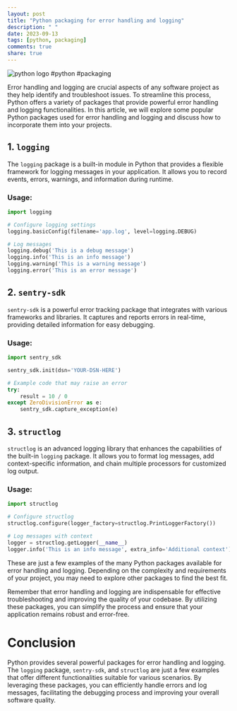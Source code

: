 ```yaml
---
layout: post
title: "Python packaging for error handling and logging"
description: " "
date: 2023-09-13
tags: [python, packaging]
comments: true
share: true
---
```


![python logo](https://www.python.org/static/community_logos/python-powered-h-140x182.png) #python #packaging

Error handling and logging are crucial aspects of any software project as they help identify and troubleshoot issues. To streamline this process, Python offers a variety of packages that provide powerful error handling and logging functionalities. In this article, we will explore some popular Python packages used for error handling and logging and discuss how to incorporate them into your projects.

## 1. `logging`

The `logging` package is a built-in module in Python that provides a flexible framework for logging messages in your application. It allows you to record events, errors, warnings, and information during runtime.

### Usage:
```python
import logging

# Configure logging settings
logging.basicConfig(filename='app.log', level=logging.DEBUG)

# Log messages
logging.debug('This is a debug message')
logging.info('This is an info message')
logging.warning('This is a warning message')
logging.error('This is an error message')
```

## 2. `sentry-sdk`

`sentry-sdk` is a powerful error tracking package that integrates with various frameworks and libraries. It captures and reports errors in real-time, providing detailed information for easy debugging.

### Usage:
```python
import sentry_sdk

sentry_sdk.init(dsn='YOUR-DSN-HERE')

# Example code that may raise an error
try:
    result = 10 / 0
except ZeroDivisionError as e:
    sentry_sdk.capture_exception(e)
```

## 3. `structlog`

`structlog` is an advanced logging library that enhances the capabilities of the built-in `logging` package. It allows you to format log messages, add context-specific information, and chain multiple processors for customized log output.

### Usage:
```python
import structlog

# Configure structlog
structlog.configure(logger_factory=structlog.PrintLoggerFactory())

# Log messages with context
logger = structlog.getLogger(__name__)
logger.info('This is an info message', extra_info='Additional context')
```

These are just a few examples of the many Python packages available for error handling and logging. Depending on the complexity and requirements of your project, you may need to explore other packages to find the best fit.

Remember that error handling and logging are indispensable for effective troubleshooting and improving the quality of your codebase. By utilizing these packages, you can simplify the process and ensure that your application remains robust and error-free.

# Conclusion

Python provides several powerful packages for error handling and logging. The `logging` package, `sentry-sdk`, and `structlog` are just a few examples that offer different functionalities suitable for various scenarios. By leveraging these packages, you can efficiently handle errors and log messages, facilitating the debugging process and improving your overall software quality.